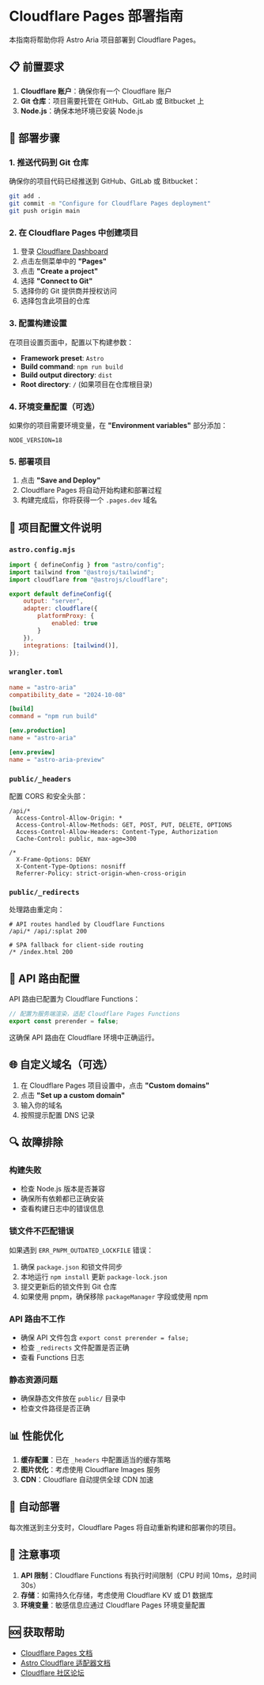 # Cloudflare Pages 部署指南

本指南将帮助你将 Astro Aria 项目部署到 Cloudflare Pages。

## 📋 前置要求

1. **Cloudflare 账户**：确保你有一个 Cloudflare 账户
2. **Git 仓库**：项目需要托管在 GitHub、GitLab 或 Bitbucket 上
3. **Node.js**：确保本地环境已安装 Node.js

## 🚀 部署步骤

### 1. 推送代码到 Git 仓库

确保你的项目代码已经推送到 GitHub、GitLab 或 Bitbucket：

```bash
git add .
git commit -m "Configure for Cloudflare Pages deployment"
git push origin main
```

### 2. 在 Cloudflare Pages 中创建项目

1. 登录 [Cloudflare Dashboard](https://dash.cloudflare.com/)
2. 点击左侧菜单中的 **"Pages"**
3. 点击 **"Create a project"**
4. 选择 **"Connect to Git"**
5. 选择你的 Git 提供商并授权访问
6. 选择包含此项目的仓库

### 3. 配置构建设置

在项目设置页面中，配置以下构建参数：

- **Framework preset**: `Astro`
- **Build command**: `npm run build`
- **Build output directory**: `dist`
- **Root directory**: `/` (如果项目在仓库根目录)

### 4. 环境变量配置（可选）

如果你的项目需要环境变量，在 **"Environment variables"** 部分添加：

```
NODE_VERSION=18
```

### 5. 部署项目

1. 点击 **"Save and Deploy"**
2. Cloudflare Pages 将自动开始构建和部署过程
3. 构建完成后，你将获得一个 `.pages.dev` 域名

## 📁 项目配置文件说明

### `astro.config.mjs`
```javascript
import { defineConfig } from "astro/config";
import tailwind from "@astrojs/tailwind";
import cloudflare from "@astrojs/cloudflare";

export default defineConfig({
	output: "server",
	adapter: cloudflare({
		platformProxy: {
			enabled: true
		}
	}),
	integrations: [tailwind()],
});
```

### `wrangler.toml`
```toml
name = "astro-aria"
compatibility_date = "2024-10-08"

[build]
command = "npm run build"

[env.production]
name = "astro-aria"

[env.preview]
name = "astro-aria-preview"
```

### `public/_headers`
配置 CORS 和安全头部：
```
/api/*
  Access-Control-Allow-Origin: *
  Access-Control-Allow-Methods: GET, POST, PUT, DELETE, OPTIONS
  Access-Control-Allow-Headers: Content-Type, Authorization
  Cache-Control: public, max-age=300

/*
  X-Frame-Options: DENY
  X-Content-Type-Options: nosniff
  Referrer-Policy: strict-origin-when-cross-origin
```

### `public/_redirects`
处理路由重定向：
```
# API routes handled by Cloudflare Functions
/api/* /api/:splat 200

# SPA fallback for client-side routing
/* /index.html 200
```

## 🔧 API 路由配置

API 路由已配置为 Cloudflare Functions：

```javascript
// 配置为服务端渲染，适配 Cloudflare Pages Functions
export const prerender = false;
```

这确保 API 路由在 Cloudflare 环境中正确运行。

## 🌐 自定义域名（可选）

1. 在 Cloudflare Pages 项目设置中，点击 **"Custom domains"**
2. 点击 **"Set up a custom domain"**
3. 输入你的域名
4. 按照提示配置 DNS 记录

## 🔍 故障排除

### 构建失败
- 检查 Node.js 版本是否兼容
- 确保所有依赖都已正确安装
- 查看构建日志中的错误信息

### 锁文件不匹配错误
如果遇到 `ERR_PNPM_OUTDATED_LOCKFILE` 错误：
1. 确保 `package.json` 和锁文件同步
2. 本地运行 `npm install` 更新 `package-lock.json`
3. 提交更新后的锁文件到 Git 仓库
4. 如果使用 pnpm，确保移除 `packageManager` 字段或使用 npm

### API 路由不工作
- 确保 API 文件包含 `export const prerender = false;`
- 检查 `_redirects` 文件配置是否正确
- 查看 Functions 日志

### 静态资源问题
- 确保静态文件放在 `public/` 目录中
- 检查文件路径是否正确

## 📊 性能优化

1. **缓存配置**：已在 `_headers` 中配置适当的缓存策略
2. **图片优化**：考虑使用 Cloudflare Images 服务
3. **CDN**：Cloudflare 自动提供全球 CDN 加速

## 🔄 自动部署

每次推送到主分支时，Cloudflare Pages 将自动重新构建和部署你的项目。

## 📝 注意事项

1. **API 限制**：Cloudflare Functions 有执行时间限制（CPU 时间 10ms，总时间 30s）
2. **存储**：如需持久化存储，考虑使用 Cloudflare KV 或 D1 数据库
3. **环境变量**：敏感信息应通过 Cloudflare Pages 环境变量配置

## 🆘 获取帮助

- [Cloudflare Pages 文档](https://developers.cloudflare.com/pages/)
- [Astro Cloudflare 适配器文档](https://docs.astro.build/en/guides/integrations-guide/cloudflare/)
- [Cloudflare 社区论坛](https://community.cloudflare.com/)